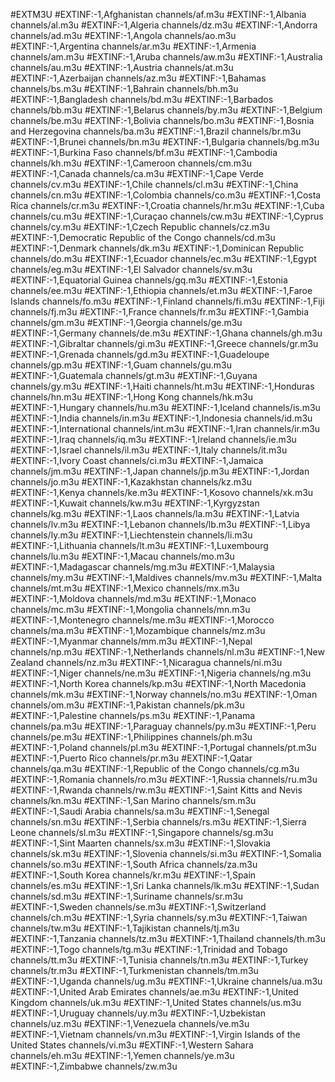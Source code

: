 #EXTM3U 
#EXTINF:-1,Afghanistan
channels/af.m3u
#EXTINF:-1,Albania
channels/al.m3u
#EXTINF:-1,Algeria
channels/dz.m3u
#EXTINF:-1,Andorra
channels/ad.m3u
#EXTINF:-1,Angola
channels/ao.m3u
#EXTINF:-1,Argentina
channels/ar.m3u
#EXTINF:-1,Armenia
channels/am.m3u
#EXTINF:-1,Aruba
channels/aw.m3u
#EXTINF:-1,Australia
channels/au.m3u
#EXTINF:-1,Austria
channels/at.m3u
#EXTINF:-1,Azerbaijan
channels/az.m3u
#EXTINF:-1,Bahamas
channels/bs.m3u
#EXTINF:-1,Bahrain
channels/bh.m3u
#EXTINF:-1,Bangladesh
channels/bd.m3u
#EXTINF:-1,Barbados
channels/bb.m3u
#EXTINF:-1,Belarus
channels/by.m3u
#EXTINF:-1,Belgium
channels/be.m3u
#EXTINF:-1,Bolivia
channels/bo.m3u
#EXTINF:-1,Bosnia and Herzegovina
channels/ba.m3u
#EXTINF:-1,Brazil
channels/br.m3u
#EXTINF:-1,Brunei
channels/bn.m3u
#EXTINF:-1,Bulgaria
channels/bg.m3u
#EXTINF:-1,Burkina Faso
channels/bf.m3u
#EXTINF:-1,Cambodia
channels/kh.m3u
#EXTINF:-1,Cameroon
channels/cm.m3u
#EXTINF:-1,Canada
channels/ca.m3u
#EXTINF:-1,Cape Verde
channels/cv.m3u
#EXTINF:-1,Chile
channels/cl.m3u
#EXTINF:-1,China
channels/cn.m3u
#EXTINF:-1,Colombia
channels/co.m3u
#EXTINF:-1,Costa Rica
channels/cr.m3u
#EXTINF:-1,Croatia
channels/hr.m3u
#EXTINF:-1,Cuba
channels/cu.m3u
#EXTINF:-1,Curaçao
channels/cw.m3u
#EXTINF:-1,Cyprus
channels/cy.m3u
#EXTINF:-1,Czech Republic
channels/cz.m3u
#EXTINF:-1,Democratic Republic of the Congo
channels/cd.m3u
#EXTINF:-1,Denmark
channels/dk.m3u
#EXTINF:-1,Dominican Republic
channels/do.m3u
#EXTINF:-1,Ecuador
channels/ec.m3u
#EXTINF:-1,Egypt
channels/eg.m3u
#EXTINF:-1,El Salvador
channels/sv.m3u
#EXTINF:-1,Equatorial Guinea
channels/gq.m3u
#EXTINF:-1,Estonia
channels/ee.m3u
#EXTINF:-1,Ethiopia
channels/et.m3u
#EXTINF:-1,Faroe Islands
channels/fo.m3u
#EXTINF:-1,Finland
channels/fi.m3u
#EXTINF:-1,Fiji
channels/fj.m3u
#EXTINF:-1,France
channels/fr.m3u
#EXTINF:-1,Gambia
channels/gm.m3u
#EXTINF:-1,Georgia
channels/ge.m3u
#EXTINF:-1,Germany
channels/de.m3u
#EXTINF:-1,Ghana
channels/gh.m3u
#EXTINF:-1,Gibraltar
channels/gi.m3u
#EXTINF:-1,Greece
channels/gr.m3u
#EXTINF:-1,Grenada
channels/gd.m3u
#EXTINF:-1,Guadeloupe
channels/gp.m3u
#EXTINF:-1,Guam
channels/gu.m3u
#EXTINF:-1,Guatemala
channels/gt.m3u
#EXTINF:-1,Guyana
channels/gy.m3u
#EXTINF:-1,Haiti
channels/ht.m3u
#EXTINF:-1,Honduras
channels/hn.m3u
#EXTINF:-1,Hong Kong
channels/hk.m3u
#EXTINF:-1,Hungary
channels/hu.m3u
#EXTINF:-1,Iceland
channels/is.m3u
#EXTINF:-1,India
channels/in.m3u
#EXTINF:-1,Indonesia
channels/id.m3u
#EXTINF:-1,International
channels/int.m3u
#EXTINF:-1,Iran
channels/ir.m3u
#EXTINF:-1,Iraq
channels/iq.m3u
#EXTINF:-1,Ireland
channels/ie.m3u
#EXTINF:-1,Israel
channels/il.m3u
#EXTINF:-1,Italy
channels/it.m3u
#EXTINF:-1,Ivory Coast
channels/ci.m3u
#EXTINF:-1,Jamaica
channels/jm.m3u
#EXTINF:-1,Japan
channels/jp.m3u
#EXTINF:-1,Jordan
channels/jo.m3u
#EXTINF:-1,Kazakhstan
channels/kz.m3u
#EXTINF:-1,Kenya
channels/ke.m3u
#EXTINF:-1,Kosovo
channels/xk.m3u
#EXTINF:-1,Kuwait
channels/kw.m3u
#EXTINF:-1,Kyrgyzstan
channels/kg.m3u
#EXTINF:-1,Laos
channels/la.m3u
#EXTINF:-1,Latvia
channels/lv.m3u
#EXTINF:-1,Lebanon
channels/lb.m3u
#EXTINF:-1,Libya
channels/ly.m3u
#EXTINF:-1,Liechtenstein
channels/li.m3u
#EXTINF:-1,Lithuania
channels/lt.m3u
#EXTINF:-1,Luxembourg
channels/lu.m3u
#EXTINF:-1,Macau
channels/mo.m3u
#EXTINF:-1,Madagascar
channels/mg.m3u
#EXTINF:-1,Malaysia
channels/my.m3u
#EXTINF:-1,Maldives
channels/mv.m3u
#EXTINF:-1,Malta
channels/mt.m3u
#EXTINF:-1,Mexico
channels/mx.m3u
#EXTINF:-1,Moldova
channels/md.m3u
#EXTINF:-1,Monaco
channels/mc.m3u
#EXTINF:-1,Mongolia
channels/mn.m3u
#EXTINF:-1,Montenegro
channels/me.m3u
#EXTINF:-1,Morocco
channels/ma.m3u
#EXTINF:-1,Mozambique
channels/mz.m3u
#EXTINF:-1,Myanmar
channels/mm.m3u
#EXTINF:-1,Nepal
channels/np.m3u
#EXTINF:-1,Netherlands
channels/nl.m3u
#EXTINF:-1,New Zealand
channels/nz.m3u
#EXTINF:-1,Nicaragua
channels/ni.m3u
#EXTINF:-1,Niger
channels/ne.m3u
#EXTINF:-1,Nigeria
channels/ng.m3u
#EXTINF:-1,North Korea
channels/kp.m3u
#EXTINF:-1,North Macedonia
channels/mk.m3u
#EXTINF:-1,Norway
channels/no.m3u
#EXTINF:-1,Oman
channels/om.m3u
#EXTINF:-1,Pakistan
channels/pk.m3u
#EXTINF:-1,Palestine
channels/ps.m3u
#EXTINF:-1,Panama
channels/pa.m3u
#EXTINF:-1,Paraguay
channels/py.m3u
#EXTINF:-1,Peru
channels/pe.m3u
#EXTINF:-1,Philippines
channels/ph.m3u
#EXTINF:-1,Poland
channels/pl.m3u
#EXTINF:-1,Portugal
channels/pt.m3u
#EXTINF:-1,Puerto Rico
channels/pr.m3u
#EXTINF:-1,Qatar
channels/qa.m3u
#EXTINF:-1,Republic of the Congo
channels/cg.m3u
#EXTINF:-1,Romania
channels/ro.m3u
#EXTINF:-1,Russia
channels/ru.m3u
#EXTINF:-1,Rwanda
channels/rw.m3u
#EXTINF:-1,Saint Kitts and Nevis
channels/kn.m3u
#EXTINF:-1,San Marino
channels/sm.m3u
#EXTINF:-1,Saudi Arabia
channels/sa.m3u
#EXTINF:-1,Senegal
channels/sn.m3u
#EXTINF:-1,Serbia
channels/rs.m3u
#EXTINF:-1,Sierra Leone
channels/sl.m3u
#EXTINF:-1,Singapore
channels/sg.m3u
#EXTINF:-1,Sint Maarten
channels/sx.m3u
#EXTINF:-1,Slovakia
channels/sk.m3u
#EXTINF:-1,Slovenia
channels/si.m3u
#EXTINF:-1,Somalia
channels/so.m3u
#EXTINF:-1,South Africa
channels/za.m3u
#EXTINF:-1,South Korea
channels/kr.m3u
#EXTINF:-1,Spain
channels/es.m3u
#EXTINF:-1,Sri Lanka
channels/lk.m3u
#EXTINF:-1,Sudan
channels/sd.m3u
#EXTINF:-1,Suriname
channels/sr.m3u
#EXTINF:-1,Sweden
channels/se.m3u
#EXTINF:-1,Switzerland
channels/ch.m3u
#EXTINF:-1,Syria
channels/sy.m3u
#EXTINF:-1,Taiwan
channels/tw.m3u
#EXTINF:-1,Tajikistan
channels/tj.m3u
#EXTINF:-1,Tanzania
channels/tz.m3u
#EXTINF:-1,Thailand
channels/th.m3u
#EXTINF:-1,Togo
channels/tg.m3u
#EXTINF:-1,Trinidad and Tobago
channels/tt.m3u
#EXTINF:-1,Tunisia
channels/tn.m3u
#EXTINF:-1,Turkey
channels/tr.m3u
#EXTINF:-1,Turkmenistan
channels/tm.m3u
#EXTINF:-1,Uganda
channels/ug.m3u
#EXTINF:-1,Ukraine
channels/ua.m3u
#EXTINF:-1,United Arab Emirates
channels/ae.m3u
#EXTINF:-1,United Kingdom
channels/uk.m3u
#EXTINF:-1,United States
channels/us.m3u
#EXTINF:-1,Uruguay
channels/uy.m3u
#EXTINF:-1,Uzbekistan
channels/uz.m3u
#EXTINF:-1,Venezuela
channels/ve.m3u
#EXTINF:-1,Vietnam
channels/vn.m3u
#EXTINF:-1,Virgin Islands of the United States
channels/vi.m3u
#EXTINF:-1,Western Sahara
channels/eh.m3u
#EXTINF:-1,Yemen
channels/ye.m3u
#EXTINF:-1,Zimbabwe
channels/zw.m3u
